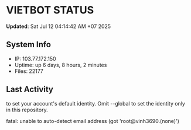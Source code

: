 # VIETBOT STATUS
**Updated**: Sat Jul 12 04:14:42 AM +07 2025

## System Info
- IP: 103.77.172.150
- Uptime: up 6 days, 8 hours, 2 minutes
- Files: 22177

## Last Activity

to set your account's default identity.
Omit --global to set the identity only in this repository.

fatal: unable to auto-detect email address (got 'root@vinh3690.(none)')
